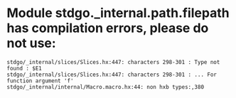 # Module stdgo._internal.path.filepath has compilation errors, please do not use:
```
stdgo/_internal/slices/Slices.hx:447: characters 298-301 : Type not found : $E1
stdgo/_internal/slices/Slices.hx:447: characters 298-301 : ... For function argument 'f'
stdgo/_internal/internal/Macro.macro.hx:44: non hxb types:,380

```

